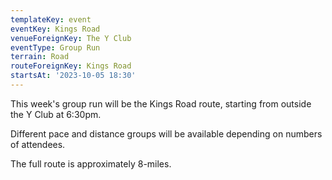 ```yaml
---
templateKey: event
eventKey: Kings Road
venueForeignKey: The Y Club
eventType: Group Run
terrain: Road
routeForeignKey: Kings Road
startsAt: '2023-10-05 18:30'
---
```

This week's group run will be the Kings Road route,
starting from outside the Y Club at 6:30pm.

Different pace and distance groups will be available depending on
numbers of attendees.

The full route is approximately 8-miles.
